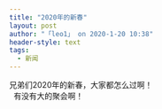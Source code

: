 ```yaml
---
title: "2020年的新春"
layout: post
author: "「leo1」 on 2020-1-20 10:38"
header-style: text
tags:
  - 新闻
---
```


<head></head>
<body>
  兄弟们2020年的新春，大家都怎么过啊！
 <br> &nbsp;&nbsp;有没有大的聚会啊！
 <br> 
 <br> 
 <br>
</body>



